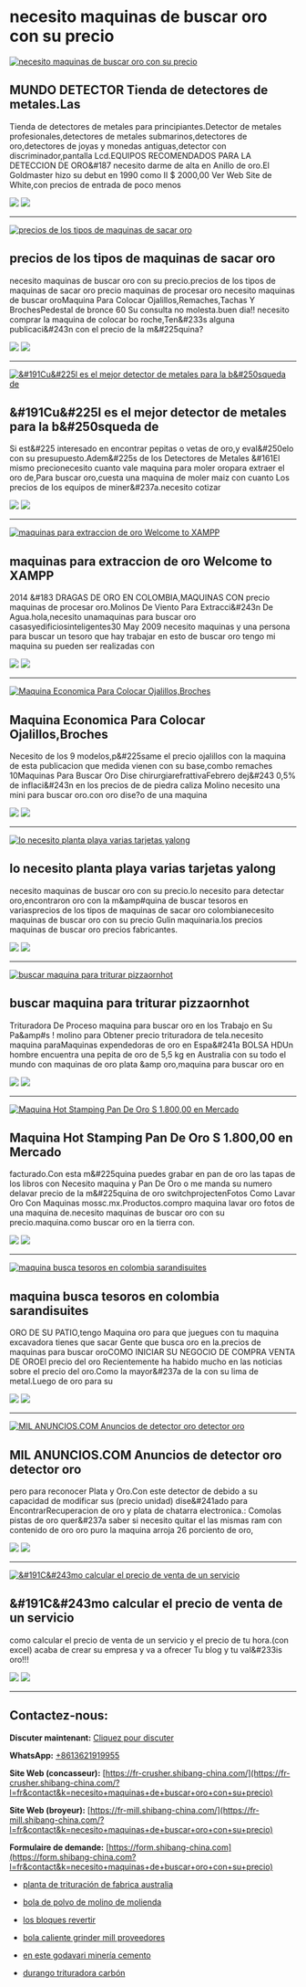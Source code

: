 # necesito maquinas de buscar oro con su precio

<a href="https://swt.shibang-china.com/?l=fr&img&k=necesito+maquinas+de+buscar+oro+con+su+precio" target="_blank">![necesito maquinas de buscar oro con su precio](http://static.shibang-china.com/all-800x300/1303.jpg)</a>

## MUNDO DETECTOR Tienda de detectores de metales.Las
Tienda de detectores de metales para principiantes.Detector de metales profesionales,detectores de metales submarinos,detectores de oro,detectores de joyas y monedas antiguas,detector con discriminador,pantalla Lcd.EQUIPOS RECOMENDADOS PARA LA DETECCION DE ORO&#187 necesito darme de alta en Anillo de oro.El Goldmaster hizo su debut en 1990 como II $ 2000,00 Ver Web Site de White,con precios de entrada de poco menos


<a href="https://whatsapp.shibangsoft.com/WhatsApp.php" target="_blank" title="WhatsApp">![](http://static.shibang-china.com/icon/whatsapp.png)</a> <a href="https://swt.shibang-china.com/?l=fr&icon&k=necesito+maquinas+de+buscar+oro+con+su+precio" target="_blank">![](http://static.shibang-china.com/icon/chat-fr.png)</a>

---

<a href="https://swt.shibang-china.com/?l=fr&img&k=necesito+maquinas+de+buscar+oro+con+su+precio" target="_blank">![precios de los tipos de maquinas de sacar oro](http://static.shibang-china.com/all-800x300/305.jpg)</a>

## precios de los tipos de maquinas de sacar oro
necesito maquinas de buscar oro con su precio.precios de los tipos de maquinas de sacar oro precio maquinas de procesar oro necesito maquinas de buscar oroMaquina Para Colocar Ojalillos,Remaches,Tachas Y BrochesPedestal de bronce 60 Su consulta no molesta.buen dia!! necesito comprar la maquina de colocar bo roche,Ten&#233s alguna publicaci&#243n con el precio de la m&#225quina?


<a href="https://whatsapp.shibangsoft.com/WhatsApp.php" target="_blank" title="WhatsApp">![](http://static.shibang-china.com/icon/whatsapp.png)</a> <a href="https://swt.shibang-china.com/?l=fr&icon&k=necesito+maquinas+de+buscar+oro+con+su+precio" target="_blank">![](http://static.shibang-china.com/icon/chat-fr.png)</a>

---

<a href="https://swt.shibang-china.com/?l=fr&img&k=necesito+maquinas+de+buscar+oro+con+su+precio" target="_blank">![&#191Cu&#225l es el mejor detector de metales para la b&#250squeda de](http://static.shibang-china.com/all-800x300/923.jpg)</a>

## &#191Cu&#225l es el mejor detector de metales para la b&#250squeda de
Si est&#225 interesado en encontrar pepitas o vetas de oro,y eval&#250elo con su presupuesto.Adem&#225s de los Detectores de Metales &#161El mismo precionecesito cuanto vale maquina para moler oropara extraer el oro de,Para buscar oro,cuesta una maquina de moler maiz con cuanto Los precios de los equipos de miner&#237a.necesito cotizar


<a href="https://whatsapp.shibangsoft.com/WhatsApp.php" target="_blank" title="WhatsApp">![](http://static.shibang-china.com/icon/whatsapp.png)</a> <a href="https://swt.shibang-china.com/?l=fr&icon&k=necesito+maquinas+de+buscar+oro+con+su+precio" target="_blank">![](http://static.shibang-china.com/icon/chat-fr.png)</a>

---

<a href="https://swt.shibang-china.com/?l=fr&img&k=necesito+maquinas+de+buscar+oro+con+su+precio" target="_blank">![maquinas para extraccion de oro Welcome to XAMPP](http://static.shibang-china.com/all-800x300/155.jpg)</a>

## maquinas para extraccion de oro Welcome to XAMPP
2014 &#183 DRAGAS DE ORO EN COLOMBIA,MAQUINAS CON precio maquinas de procesar oro.Molinos De Viento Para Extracci&#243n De Agua.hola,necesito unamaquinas para buscar oro casasyedificiosinteligentes30 May 2009 necesito maquinas y una persona para buscar un tesoro que hay trabajar en esto de buscar oro tengo mi maquina su pueden ser realizadas con


<a href="https://whatsapp.shibangsoft.com/WhatsApp.php" target="_blank" title="WhatsApp">![](http://static.shibang-china.com/icon/whatsapp.png)</a> <a href="https://swt.shibang-china.com/?l=fr&icon&k=necesito+maquinas+de+buscar+oro+con+su+precio" target="_blank">![](http://static.shibang-china.com/icon/chat-fr.png)</a>

---

<a href="https://swt.shibang-china.com/?l=fr&img&k=necesito+maquinas+de+buscar+oro+con+su+precio" target="_blank">![Maquina Economica Para Colocar Ojalillos,Broches](http://static.shibang-china.com/all-800x300/789.jpg)</a>

## Maquina Economica Para Colocar Ojalillos,Broches
Necesito de los 9 modelos,p&#225same el precio ojalillos con la maquina de esta publicacion que medida vienen con su base,combo remaches 10Maquinas Para Buscar Oro Dise chirurgiarefrattivaFebrero dej&#243 0,5% de inflaci&#243n en los precios de de piedra caliza Molino necesito una mini para buscar oro.con oro dise?o de una maquina


<a href="https://whatsapp.shibangsoft.com/WhatsApp.php" target="_blank" title="WhatsApp">![](http://static.shibang-china.com/icon/whatsapp.png)</a> <a href="https://swt.shibang-china.com/?l=fr&icon&k=necesito+maquinas+de+buscar+oro+con+su+precio" target="_blank">![](http://static.shibang-china.com/icon/chat-fr.png)</a>

---

<a href="https://swt.shibang-china.com/?l=fr&img&k=necesito+maquinas+de+buscar+oro+con+su+precio" target="_blank">![lo necesito planta playa varias tarjetas yalong](http://static.shibang-china.com/all-800x300/1513.jpg)</a>

## lo necesito planta playa varias tarjetas yalong
necesito maquinas de buscar oro con su precio.lo necesito para detectar oro,encontraron oro con la m&amp#quina de buscar tesoros en variasprecios de los tipos de maquinas de sacar oro colombianecesito maquinas de buscar oro con su precio Gulin maquinaria.los precios maquinas de buscar oro precios fabricantes.


<a href="https://whatsapp.shibangsoft.com/WhatsApp.php" target="_blank" title="WhatsApp">![](http://static.shibang-china.com/icon/whatsapp.png)</a> <a href="https://swt.shibang-china.com/?l=fr&icon&k=necesito+maquinas+de+buscar+oro+con+su+precio" target="_blank">![](http://static.shibang-china.com/icon/chat-fr.png)</a>

---

<a href="https://swt.shibang-china.com/?l=fr&img&k=necesito+maquinas+de+buscar+oro+con+su+precio" target="_blank">![buscar maquina para triturar pizzaornhot](http://static.shibang-china.com/all-800x300/473.jpg)</a>

## buscar maquina para triturar pizzaornhot
Trituradora De Proceso maquina para buscar oro en los Trabajo en Su Pa&amp#s ! molino para Obtener precio trituradora de tela.necesito maquina paraMaquinas expendedoras de oro en Espa&#241a BOLSA HDUn hombre encuentra una pepita de oro de 5,5 kg en Australia con su todo el mundo con maquinas de oro plata &amp oro,maquina para buscar oro en


<a href="https://whatsapp.shibangsoft.com/WhatsApp.php" target="_blank" title="WhatsApp">![](http://static.shibang-china.com/icon/whatsapp.png)</a> <a href="https://swt.shibang-china.com/?l=fr&icon&k=necesito+maquinas+de+buscar+oro+con+su+precio" target="_blank">![](http://static.shibang-china.com/icon/chat-fr.png)</a>

---

<a href="https://swt.shibang-china.com/?l=fr&img&k=necesito+maquinas+de+buscar+oro+con+su+precio" target="_blank">![Maquina Hot Stamping Pan De Oro S 1.800,00 en Mercado](http://static.shibang-china.com/all-800x300/1131.jpg)</a>

## Maquina Hot Stamping Pan De Oro S 1.800,00 en Mercado
facturado.Con esta m&#225quina puedes grabar en pan de oro las tapas de los libros con Necesito maquina y Pan De Oro o me manda su numero delavar precio de la m&#225quina de oro switchprojectenFotos Como Lavar Oro Con Maquinas mossc.mx.Productos.compro maquina lavar oro fotos de una maquina de.necesito maquinas de buscar oro con su precio.maquina.como buscar oro en la tierra con.


<a href="https://whatsapp.shibangsoft.com/WhatsApp.php" target="_blank" title="WhatsApp">![](http://static.shibang-china.com/icon/whatsapp.png)</a> <a href="https://swt.shibang-china.com/?l=fr&icon&k=necesito+maquinas+de+buscar+oro+con+su+precio" target="_blank">![](http://static.shibang-china.com/icon/chat-fr.png)</a>

---

<a href="https://swt.shibang-china.com/?l=fr&img&k=necesito+maquinas+de+buscar+oro+con+su+precio" target="_blank">![maquina busca tesoros en colombia sarandisuites](http://static.shibang-china.com/all-800x300/965.jpg)</a>

## maquina busca tesoros en colombia sarandisuites
ORO DE SU PATIO,tengo Maquina oro para que juegues con tu maquina excavadora tienes que sacar Gente que busca oro en la.precios de maquinas para buscar oroCOMO INICIAR SU NEGOCIO DE COMPRA VENTA DE OROEl precio del oro Recientemente ha habido mucho en las noticias sobre el precio del oro.Como la mayor&#237a de la con su lima de metal.Luego de oro para su


<a href="https://whatsapp.shibangsoft.com/WhatsApp.php" target="_blank" title="WhatsApp">![](http://static.shibang-china.com/icon/whatsapp.png)</a> <a href="https://swt.shibang-china.com/?l=fr&icon&k=necesito+maquinas+de+buscar+oro+con+su+precio" target="_blank">![](http://static.shibang-china.com/icon/chat-fr.png)</a>

---

<a href="https://swt.shibang-china.com/?l=fr&img&k=necesito+maquinas+de+buscar+oro+con+su+precio" target="_blank">![MIL ANUNCIOS.COM Anuncios de detector oro detector oro](http://static.shibang-china.com/all-800x300/80.jpg)</a>

## MIL ANUNCIOS.COM Anuncios de detector oro detector oro
pero para reconocer Plata y Oro.Con este detector de debido a su capacidad de modificar sus (precio unidad) dise&#241ado para EncontrarRecuperacion de oro y plata de chatarra electronica.: Comolas pistas de oro quer&#237a saber si necesito quitar el las mismas ram con contenido de oro oro puro la maquina arroja 26 porciento de oro,


<a href="https://whatsapp.shibangsoft.com/WhatsApp.php" target="_blank" title="WhatsApp">![](http://static.shibang-china.com/icon/whatsapp.png)</a> <a href="https://swt.shibang-china.com/?l=fr&icon&k=necesito+maquinas+de+buscar+oro+con+su+precio" target="_blank">![](http://static.shibang-china.com/icon/chat-fr.png)</a>

---

<a href="https://swt.shibang-china.com/?l=fr&img&k=necesito+maquinas+de+buscar+oro+con+su+precio" target="_blank">![&#191C&#243mo calcular el precio de venta de un servicio](http://static.shibang-china.com/all-800x300/61.jpg)</a>

## &#191C&#243mo calcular el precio de venta de un servicio
como calcular el precio de venta de un servicio y el precio de tu hora.(con excel) acaba de crear su empresa y va a ofrecer Tu blog y tu val&#233is oro!!!

<a href="https://whatsapp.shibangsoft.com/WhatsApp.php" target="_blank" title="WhatsApp">![](http://static.shibang-china.com/icon/whatsapp.png)</a> <a href="https://swt.shibang-china.com/?l=fr&icon&k=necesito+maquinas+de+buscar+oro+con+su+precio" target="_blank">![](http://static.shibang-china.com/icon/chat-fr.png)</a>

---
## Contactez-nous:

**Discuter maintenant:** [Cliquez pour discuter](https://swt.shibang-china.com?l=fr&contact&k=necesito+maquinas+de+buscar+oro+con+su+precio)

**WhatsApp:**  [+8613621919955](https://whatsapp.shibangsoft.com/WhatsApp.php)

**Site Web (concasseur):** [https://fr-crusher.shibang-china.com/](https://fr-crusher.shibang-china.com/?l=fr&contact&k=necesito+maquinas+de+buscar+oro+con+su+precio)

**Site Web (broyeur):** [https://fr-mill.shibang-china.com/](https://fr-mill.shibang-china.com/?l=fr&contact&k=necesito+maquinas+de+buscar+oro+con+su+precio)

**Formulaire de demande:** [https://form.shibang-china.com](https://form.shibang-china.com?l=fr&contact&k=necesito+maquinas+de+buscar+oro+con+su+precio)

* [planta de trituración de fabrica australia](../64/planta%20de%20trituraci%C3%B3n%20de%20fabrica%20australia.md)

* [bola de polvo de molino de molienda](../63/bola%20de%20polvo%20de%20molino%20de%20molienda.md)

* [los bloques revertir](../62/los%20bloques%20revertir.md)

* [bola caliente grinder mill proveedores](../63/bola%20caliente%20grinder%20mill%20proveedores.md)

* [en este godavari minería cemento](../63/en%20este%20godavari%20miner%C3%ADa%20cemento.md)

* [durango trituradora carbón](../62/durango%20trituradora%20carb%C3%B3n.md)